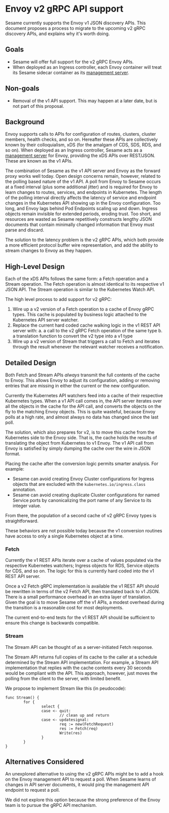 # Envoy v2 gRPC API support

Sesame currently supports the Envoy v1 JSON discovery APIs.
This document proposes a process to migrate to the upcoming v2 gRPC discovery APIs, and explains why it's worth doing.

## Goals

- Sesame will offer full support for the v2 gRPC Envoy APIs.
- When deployed as an Ingress controller, each Envoy container will treat its Sesame sidecar container as its [management server][0].

## Non-goals

- Removal of the v1 API support. This may happen at a later date, but is not part of this proposal.

## Background

Envoy supports calls to APIs for configuration of routes, clusters, cluster members, health checks, and so on.
Hereafter these APIs are collectively known by their colloquialism, xDS (for the amalgam of CDS, SDS, RDS, and so on).
When deployed as an Ingress controller, Sesame acts as a [management server][0] for Envoy, providing the xDS APIs over REST/JSON.
These are known as the v1 APIs.

The combination of Sesame as the v1 API server and Envoy as the forward proxy works well today.
Open design concerns remain, however, related to the polling based nature of the v1 API.
A poll from Envoy to Sesame occurs at a fixed interval (plus some additional jitter) and is required for Envoy to learn changes to routes, services, and endpoints in Kubernetes.
The length of the polling interval directly affects the latency of service and endpoint changes in the Kubernetes API showing up in the Envoy configuration.
Too long, and Envoy lags behind Pod Endpoints scaling up and down. Ingress objects remain invisible for extended periods, eroding trust.
Too short, and resources are wasted as Sesame repetitively constructs lengthy JSON documents that contain minimally changed information that Envoy must parse and discard.

The solution to the latency problem is the v2 gRPC APIs, which both provide a more efficient protocol buffer wire representation, and add the ability to stream changes to Envoy as they happen.

## High-Level Design

Each of the xDS APIs follows the same form: a Fetch operation and a Stream operation.
The Fetch operation is almost identical to its respective v1 JSON API.
The Stream operation is similar to the Kubernetes Watch API.

The high level process to add support for v2 gRPC:

1. Wire up a v2 version of a Fetch operation to a cache of Envoy gRPC types. This cache is populated by business logic attached to the Kubernetes API server watcher.
2. Replace the current hard coded cache walking logic in the v1 REST API server with:
   a. a call to the v2 gRPC Fetch operation of the same type
   b. a translation function to convert the v2 type into a v1 type
3. Wire up a v2 version of Stream that triggers a call to Fetch and iterates through the result whenever the relevant watcher receives a notification.

## Detailed Design

Both Fetch and Stream APIs _always_ transmit the full contents of the cache to Envoy.
This allows Envoy to adjust its configuration, adding or removing entries that are missing in either the current or the new configuration.

Currently the Kubernetes API watchers feed into a cache of their respective Kubernetes types.
When a v1 API call comes in, the API server iterates over all the objects in the cache for the API call, and converts the objects on the fly to the matching Envoy objects.
This is quite wasteful, because Envoy polls at a high rate, and almost always no data has changed since the last poll.

The solution, which also prepares for v2, is to move this cache from the Kubernetes side to the Envoy side. That is, the cache holds the results of translating the object from Kubernetes to v1 Envoy.
The v1 API call from Envoy is satisfied by simply dumping the cache over the wire in JSON format.

Placing the cache after the conversion logic permits smarter analysis. For example:

- Sesame can avoid creating Envoy Cluster configurations for Ingress objects that are excluded with the `kubernetes.io/ingress.class` annotation.
- Sesame can avoid creating duplicate Cluster configurations for named Service ports by canonicalizing the port name of any Service to its integer value.

From there, the population of a second cache of v2 gRPC Envoy types is straightforward.

These behaviors are not possible today because the v1 conversion routines have access to only a single Kubernetes object at a time.

### Fetch

Currently the v1 REST APIs iterate over a cache of values populated via the respective Kubernetes watchers; Ingress objects for RDS, Service objects for CDS, and so on. The logic for this is currently hard coded into the v1 REST API server.

Once a v2 Fetch gRPC implementation is available the v1 REST API should be rewritten in terms of the v2 Fetch API, then translated back to v1 JSON.
There is a small performance overhead in an extra layer of translation.
Given the goal is to move Sesame off the v1 APIs, a modest overhead during the transition is a reasonable cost for most deployments.

The current end-to-end tests for the v1 REST API should be sufficient to ensure this change is backwards compatible.

### Stream

The Stream API can be thought of as a server-initiated Fetch response.

The Stream API returns full copies of its cache to the caller at a schedule determined by the Stream API implementation.
For example, a Stream API implementation that replies with the cache contents every 30 seconds would be compliant with the API.
This approach, however, just moves the polling from the client to the server, with limited benefit.

We propose to implement Stream like this (in peudocode):
```
func Stream() {
        for {
                select {
                case <- quit:
                        // clean up and return 
                case <- updatesignal:
                        req := new(FetchRequest)
                        res := Fetch(req)
                        Write(res)
                }
        }
}
```

## Alternatives Considered

An unexplored alternative to using the v2 gRPC APIs might be to add a hook on the Envoy management API to request a poll.
When Sesame learns of changes in API server documents, it would ping the management API endpoint to request a poll.

We did not explore this option because the strong preference of the Envoy team is to pursue the gRPC API mechanism.

[0]: https://github.com/envoyproxy/data-plane-api/blob/master/XDS_PROTOCOL.md
